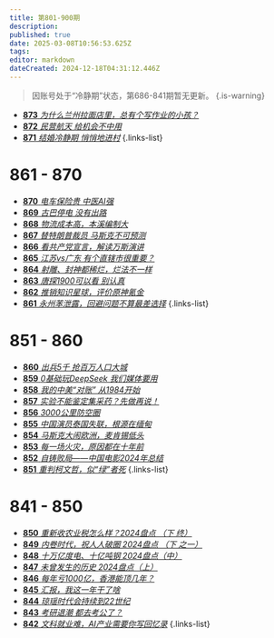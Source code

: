 ```yaml
---
title: 第801-900期
description: 
published: true
date: 2025-03-08T10:56:53.625Z
tags: 
editor: markdown
dateCreated: 2024-12-18T04:31:12.446Z
---
```


> 因账号处于“冷静期”状态，第686-841期暂无更新。
> {.is-warning}

<!--
# 891 - 900

{.links-list}

- [**900** **](./801-900/900.md)
- [**899** **](./801-900/899.md)
- [**898** **](./801-900/898.md)
- [**897** **](./801-900/897.md)
- [**896** **](./801-900/896.md)
- [**895** **](./801-900/895.md)
- [**894** **](./801-900/894.md)
- [**893** **](./801-900/893.md)
- [**892** **](./801-900/892.md)
- [**891** **](./801-900/891.md)
{.links-list}

# 881 - 890

- [**890** **](./801-900/890.md)
- [**889** **](./801-900/889.md)
- [**888** **](./801-900/888.md)
- [**887** **](./801-900/887.md)
- [**886** **](./801-900/886.md)
- [**885** **](./801-900/885.md)
- [**884** **](./801-900/884.md)
- [**883** **](./801-900/883.md)
- [**882** **](./801-900/882.md)
- [**881** **](./801-900/881.md)
{.links-list}

# 871 - 880

- [**880** **](./801-900/880.md)
- [**879** **](./801-900/879.md)
- [**878** **](./801-900/878.md)
- [**877** **](./801-900/877.md)
- [**876** **](./801-900/876.md)
- [**875** **](./801-900/875.md)
- [**874** **](./801-900/874.md)-->
- [**873** *为什么兰州拉面店里，总有个写作业的小孩？*](./801-900/873.md)
- [**872** *民营航天 给机会不中用*](./801-900/872.md)
- [**871** *结婚冷静期 悄悄地进村*](./801-900/871.md)
{.links-list}

# 861 - 870

- [**870** *电车保险贵 中医AI强*](./801-900/870.md)
- [**869** *古巴停电 没有出路*](./801-900/869.md)
- [**868** *物流成本高，本溪编制大*](./801-900/868.md)
- [**867** *替特朗普裁员 马斯克不可预测*](./801-900/867.md)
- [**866** *看共产党宣言，解读万斯演讲*](./801-900/866.md)
- [**865** *江苏vs广东 有个直辖市很重要？*](./801-900/865.md)
- [**864** *射雕、封神都稀烂，烂法不一样*](./801-900/864.md)
- [**863** *唐探1900可以看 别认真*](./801-900/863.md)
- [**862** *推销知识星球，评价原神氪金*](./801-900/862.md)
- [**861** *永州苯泄露，回避问题不算最差选择*](./801-900/861.md)
{.links-list}

# 851 - 860

- [**860** *出兵5千 抢百万人口大城*](./801-900/860.md)
- [**859** *0基础玩DeepSeek 我们媒体要用*](./801-900/859.md)
- [**858** *我的中美“对账” 从1984开始*](./801-900/858.md)
- [**857** *实验不能鉴定集采药？先做再说！*](./801-900/857.md)
- [**856** *3000公里防空圈*](./801-900/856.md)
- [**855** *中国演员泰国失联，根源在缅甸*](./801-900/855.md)
- [**854** *马斯克大闹欧洲，麦肯锡低头*](./801-900/854.md)
- [**853** *每一场火灾，原因都在十年前*](./801-900/853.md)
- [**852** *自铸败局——中国电影2024年总结*](./801-900/852.md)
- [**851** *重判柯文哲，似“绿”者死*](./801-900/851.md)
{.links-list}

# 841 - 850

- [**850** *重新收农业税怎么样？2024盘点 （下 终）*](./801-900/850.md)
- [**849** *内卷时代，祝人人破圈 2024盘点 （下 之一）*](./801-900/849.md)
- [**848** *十万亿度电、十亿吨钢 2024盘点（中）*](./801-900/848.md)
- [**847** *未曾发生的历史 2024盘点（上）*](./801-900/847.md)
- [**846** *每年亏1000亿，香港能顶几年？*](./801-900/846.md)
- [**845** *汇报，我这一年干了啥*](./801-900/845.md)
- [**844** *琼瑶时代会持续到22世纪*](./801-900/844.md)
- [**843** *考研退潮 都去考公了？*](./801-900/843.md)
- [**842** *文科就业难，AI产业需要你写回忆录*](./801-900/842.md)
{.links-list}

<!--
- [**841** **](./801-900/841.md)
{.links-list}

# 831 - 840

- [**840** **](./801-900/840.md)
- [**839** **](./801-900/839.md)
- [**838** **](./801-900/838.md)
- [**837** **](./801-900/837.md)
- [**836** **](./801-900/836.md)
- [**835** **](./801-900/835.md)
- [**834** **](./801-900/834.md)
- [**833** **](./801-900/833.md)
- [**832** **](./801-900/832.md)
- [**831** **](./801-900/831.md)
{.links-list}

# 821 - 830

- [**830** **](./801-900/830.md)
- [**829** **](./801-900/829.md)
- [**828** **](./801-900/828.md)
- [**827** **](./801-900/827.md)
- [**826** **](./801-900/826.md)
- [**825** **](./801-900/825.md)
- [**824** **](./801-900/824.md)
- [**823** **](./801-900/823.md)
- [**822** **](./801-900/822.md)
- [**821** **](./801-900/821.md)
{.links-list}

# 811 - 820

- [**820** **](./801-900/820.md)
- [**819** **](./801-900/819.md)
- [**818** **](./801-900/818.md)
- [**817** **](./801-900/817.md)
- [**816** **](./801-900/816.md)
- [**815** **](./801-900/815.md)
- [**814** **](./801-900/814.md)
- [**813** **](./801-900/813.md)
- [**812** **](./801-900/812.md)
- [**811** **](./801-900/811.md)
{.links-list}

# 801 - 810

- [**810** **](./801-900/810.md)
- [**809** **](./801-900/809.md)
- [**808** **](./801-900/808.md)
- [**807** **](./801-900/807.md)
- [**806** **](./801-900/806.md)
- [**805** **](./801-900/805.md)
- [**804** **](./801-900/804.md)
- [**803** **](./801-900/803.md)
- [**802** **](./801-900/802.md)
- [**801** **](./801-900/801.md)
{.links-list}

-->